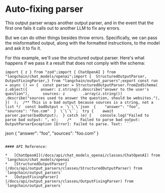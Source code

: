 Auto-fixing parser
==================

This output parser wraps another output parser, and in the event that the first one fails it calls out to another LLM to fix any errors.

But we can do other things besides throw errors. Specifically, we can pass the misformatted output, along with the formatted instructions, to the model and ask it to fix it.

For this example, we'll use the structured output parser. Here's what happens if we pass it a result that does not comply with the schema:

    import { z } from "zod";import { ChatOpenAI } from "langchain/chat_models/openai";import {  StructuredOutputParser,  OutputFixingParser,} from "langchain/output_parsers";export const run = async () => {  const parser = StructuredOutputParser.fromZodSchema(    z.object({      answer: z.string().describe("answer to the user's question"),      sources: z        .array(z.string())        .describe("sources used to answer the question, should be websites."),    })  );  /** This is a bad output because sources is a string, not a list */  const badOutput = `\`\`\`json  {    "answer": "foo",    "sources": "foo.com"  }  \`\`\``;  try {    await parser.parse(badOutput);  } catch (e) {    console.log("Failed to parse bad output: ", e);    /*    Failed to parse bad output:  OutputParserException [Error]: Failed to parse. Text: ```
json      {        "answer": "foo",        "sources": "foo.com"      }      
```. Error: [      {        "code": "invalid_type",        "expected": "array",        "received": "string",        "path": [          "sources"        ],        "message": "Expected array, received string"      }    ]    at StructuredOutputParser.parse (/Users/ankushgola/Code/langchainjs/langchain/src/output_parsers/structured.ts:71:13)    at run (/Users/ankushgola/Code/langchainjs/examples/src/prompts/fix_parser.ts:25:18)    at <anonymous> (/Users/ankushgola/Code/langchainjs/examples/src/index.ts:33:22)   */  }  const fixParser = OutputFixingParser.fromLLM(    new ChatOpenAI({ temperature: 0 }),    parser  );  const output = await fixParser.parse(badOutput);  console.log("Fixed output: ", output);  // Fixed output:  { answer: 'foo', sources: [ 'foo.com' ] }};

#### API Reference:

*   [ChatOpenAI](/docs/api/chat_models_openai/classes/ChatOpenAI) from `langchain/chat_models/openai`
*   [StructuredOutputParser](/docs/api/output_parsers/classes/StructuredOutputParser) from `langchain/output_parsers`
*   [OutputFixingParser](/docs/api/output_parsers/classes/OutputFixingParser) from `langchain/output_parsers`